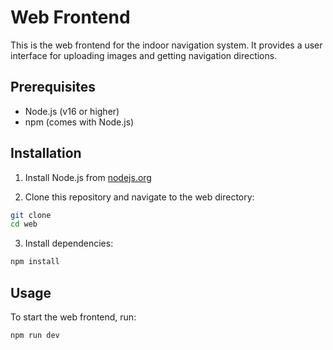 # Web Frontend

This is the web frontend for the indoor navigation system. It provides a user interface for uploading images and getting navigation directions.

## Prerequisites

- Node.js (v16 or higher)
- npm (comes with Node.js)

## Installation

1. Install Node.js from [nodejs.org](https://nodejs.org/)

2. Clone this repository and navigate to the web directory:

  ```bash
  git clone
  cd web
  ```
3. Install dependencies:

  ```bash
  npm install
  ```

## Usage

To start the web frontend, run:

```bash
npm run dev
```
